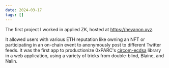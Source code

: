 ```yaml
---
date: 2024-03-17
tags: []
---
```


The first project I worked in applied ZK, hosted at https://heyanon.xyz.

It allowed users with various ETH reputation like owning an NFT or participating in an on-chain event to anonymously post to different Twitter feeds. It was the first app to productionize 0xPARC's [circom-ecdsa](https://github.com/0xPARC/circom-ecdsa) library in a web application, using a variety of tricks from double-blind, Blaine, and Nalin.